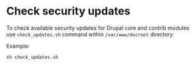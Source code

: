 # Check security updates

To check available security updates for Drupal core and contrib modules use `check_updates.sh` command within `/var/www/docroot` directory.

Example:
```
sh check_updates.sh
```
